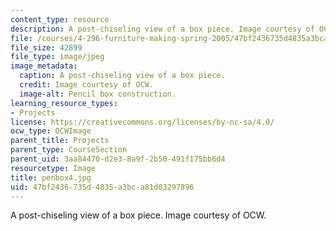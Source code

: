 ```yaml
---
content_type: resource
description: A post-chiseling view of a box piece. Image courtesy of OCW.
file: /courses/4-296-furniture-making-spring-2005/47bf2436735d4835a3bca81d03297896_penbox4.jpg
file_size: 42899
file_type: image/jpeg
image_metadata:
  caption: A post-chiseling view of a box piece.
  credit: Image courtesy of OCW.
  image-alt: Pencil box construction.
learning_resource_types:
- Projects
license: https://creativecommons.org/licenses/by-nc-sa/4.0/
ocw_type: OCWImage
parent_title: Projects
parent_type: CourseSection
parent_uid: 3aa84470-d2e3-8a9f-2b50-491f175bb6d4
resourcetype: Image
title: penbox4.jpg
uid: 47bf2436-735d-4835-a3bc-a81d03297896
---
```

A post-chiseling view of a box piece. Image courtesy of OCW.